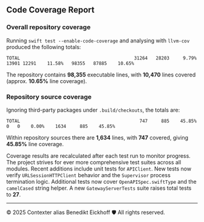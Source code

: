 ## Code Coverage Report

### Overall repository coverage

Running `swift test --enable-code-coverage` and analysing with `llvm-cov` produced the following totals:

```
TOTAL                                          31264   28203     9.79%   13901 12291    11.58%   98355   87885    10.65%
```

The repository contains **98,355** executable lines, with **10,470** lines covered (approx. **10.65%** line coverage).

### Repository source coverage

Ignoring third-party packages under `.build/checkouts`, the totals are:

```
TOTAL                                            747     885    45.85%     0   0    0.00%    1634     885    45.85%
```

Within repository sources there are **1,634** lines, with **747** covered, giving **45.85%** line coverage.

Coverage results are recalculated after each test run to monitor progress. The project strives for ever more comprehensive test suites across all modules. Recent additions include unit tests for ``APIClient``. New tests now verify ``URLSessionHTTPClient`` behavior and the ``Supervisor`` process termination logic.
Additional tests now cover ``OpenAPISpec.swiftType`` and the ``camelCased`` string helper. A new ``GatewayServerTests`` suite raises total tests to **27**.

---
© 2025 Contexter alias Benedikt Eickhoff 🛡️ All rights reserved.
